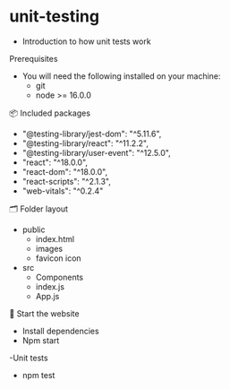 # unit-testing
- Introduction to how unit tests work

Prerequisites
- You will need the following installed on your machine:
  - git  
  - node >= 16.0.0

📦 Included packages
- "@testing-library/jest-dom": "^5.11.6",
- "@testing-library/react": "^11.2.2",
- "@testing-library/user-event": "^12.5.0",
- "react": "^18.0.0",
- "react-dom": "^18.0.0",
- "react-scripts": "^2.1.3",
- "web-vitals": "^0.2.4"

🗂 Folder layout
- public
  - index.html
  - images
  - favicon icon
- src
  - Components
  - index.js
  - App.js

🏁 Start the website
- Install dependencies
- Npm start

-Unit tests
  - npm test
